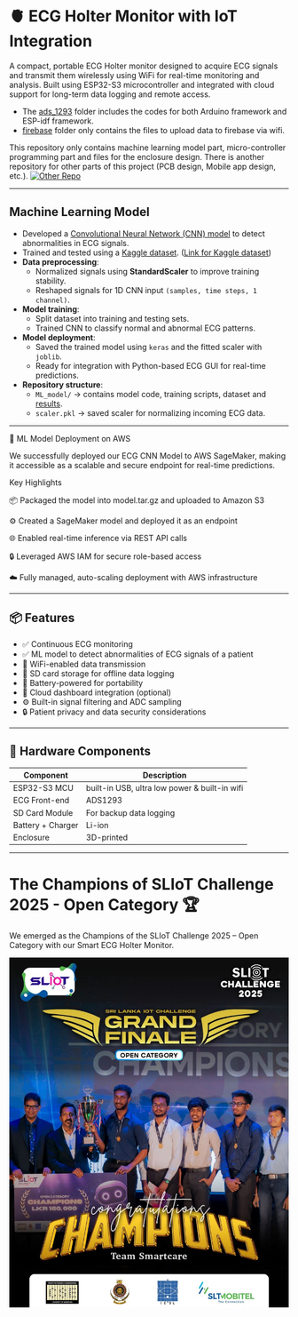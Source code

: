 
# 🫀 ECG Holter Monitor with IoT Integration 

A compact, portable ECG Holter monitor designed to acquire ECG signals and transmit them wirelessly using WiFi for real-time monitoring and analysis. Built using ESP32-S3 microcontroller and integrated with cloud support for long-term data logging and remote access.  

    
- The [ads_1293](https://github.com/pasidunethmina/Smart-ECG-Holter-Monitor/tree/main/ads_1293) folder includes the codes for both Arduino framework and ESP-idf framework.   
- [firebase](https://github.com/pasidunethmina/Smart-ECG-Holter-Monitor/tree/main/firebase) folder only contains the files to upload data to firebase via wifi.

This repository only contains machine learning model part, micro-controller programming part and files for the enclosure design. There is another repository for other parts of this project (PCB design, Mobile app design, etc.). [![Other Repo](https://img.shields.io/badge/GitHub-Other%20Repo-blue?logo=github)](https://github.com/SahanWeerasiri/Smart_Holter_Monitor.git)

---

## Machine Learning Model
- Developed a [Convolutional Neural Network (CNN) model](https://github.com/pasidunethmina/Smart-ECG-Holter-Monitor/tree/main/ML_model) to detect abnormalities in ECG signals.
- Trained and tested using a [Kaggle dataset](https://github.com/pasidunethmina/Smart-ECG-Holter-Monitor/blob/main/ML_model/data_sets/ecg_train1.csv). ([Link for Kaggle dataset](https://www.kaggle.com/datasets/shayanfazeli/heartbeat))
- **Data preprocessing**:
  - Normalized signals using **StandardScaler** to improve training stability.
  - Reshaped signals for 1D CNN input `(samples, time steps, 1 channel)`.
- **Model training**:
  - Split dataset into training and testing sets.
  - Trained CNN to classify normal and abnormal ECG patterns.
- **Model deployment**:
  - Saved the trained model using `keras` and the fitted scaler with `joblib`.
  - Ready for integration with Python-based ECG GUI for real-time predictions.
- **Repository structure**:
  - `ML_model/` → contains model code, training scripts, dataset and [results](https://github.com/pasidunethmina/Smart-ECG-Holter-Monitor/tree/main/ML_model/results).
  - `scaler.pkl` → saved scaler for normalizing incoming ECG data.
---

🚀 ML Model Deployment on AWS

We successfully deployed our ECG CNN Model to AWS SageMaker, making it accessible as a scalable and secure endpoint for real-time predictions.

Key Highlights

📦 Packaged the model into model.tar.gz and uploaded to Amazon S3

⚙️ Created a SageMaker model and deployed it as an endpoint

🌐 Enabled real-time inference via REST API calls

🔒 Leveraged AWS IAM for secure role-based access

☁️ Fully managed, auto-scaling deployment with AWS infrastructure

---
## 📦 Features

- ✅ Continuous ECG monitoring
- ✅ ML model to detect abnormalities of ECG signals of a patient
- 📡 WiFi-enabled data transmission
- 💾 SD card storage for offline data logging
- 🔋 Battery-powered for portability
- 📱 Cloud dashboard integration (optional)
- ⚙️ Built-in signal filtering and ADC sampling
- 🔒 Patient privacy and data security considerations

---

## 🧰 Hardware Components

| Component         | Description                                     |
|-------------------|-------------------------------------------------|
| ESP32-S3 MCU      | built-in USB, ultra low power & built-in wifi   |
| ECG Front-end     | ADS1293                                         |
| SD Card Module    | For backup data logging                         |
| Battery + Charger | Li-ion                                          |
| Enclosure         | 3D-printed                                      |

---

# The Champions of SLIoT Challenge 2025 - Open Category 🏆

We emerged as the Champions of the SLIoT Challenge 2025 – Open Category with our Smart ECG Holter Monitor.

![Alt text](assets/img_sliot.jpg)
